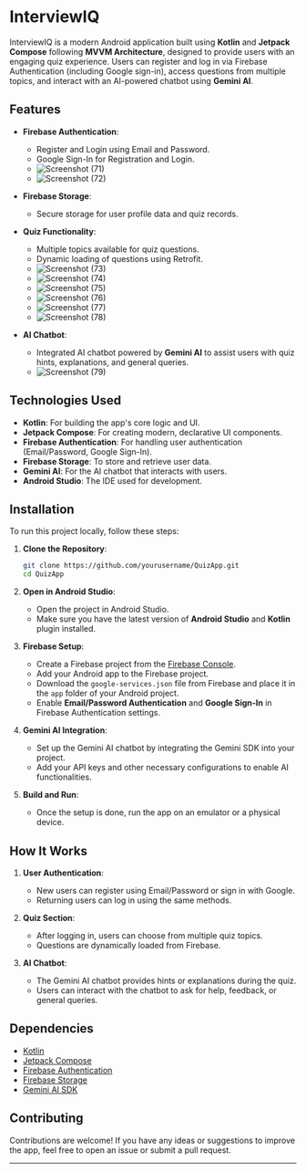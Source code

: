 # InterviewIQ

InterviewIQ is a modern Android application built using **Kotlin** and **Jetpack Compose** following **MVVM Architecture**, designed to provide users with an engaging quiz experience. Users can register and log in via Firebase Authentication (including Google sign-in), access questions from multiple topics, and interact with an AI-powered chatbot using **Gemini AI**.

## Features

- **Firebase Authentication**:
  - Register and Login using Email and Password.
  - Google Sign-In for Registration and Login.
  - ![Screenshot (71)](https://github.com/user-attachments/assets/3fbd8587-a8b6-4214-a55f-6897584b29ee)
  - ![Screenshot (72)](https://github.com/user-attachments/assets/4199df21-5cc4-4078-abdd-0c7e1e6861c4)
    
  
- **Firebase Storage**:
  - Secure storage for user profile data and quiz records.
  
- **Quiz Functionality**:
  - Multiple topics available for quiz questions.
  - Dynamic loading of questions using Retrofit.
  - ![Screenshot (73)](https://github.com/user-attachments/assets/57fe9277-9efb-42d2-b0af-dfd26739ebf8)
  - ![Screenshot (74)](https://github.com/user-attachments/assets/889a9bba-26f4-422c-be05-e1082fffff25)
  - ![Screenshot (75)](https://github.com/user-attachments/assets/e27134bf-84f8-41ba-b2c0-bb1d40830c03)
  - ![Screenshot (76)](https://github.com/user-attachments/assets/879531cc-39b6-4845-ace7-75ccebcb124f)
  - ![Screenshot (77)](https://github.com/user-attachments/assets/49e3a5ac-798b-4a2c-921e-18eec8a48022)
  -  ![Screenshot (78)](https://github.com/user-attachments/assets/0e41c9ed-d890-48d4-b096-3a80f80b709b)

 




- **AI Chatbot**:
  - Integrated AI chatbot powered by **Gemini AI** to assist users with quiz hints, explanations, and general queries.
  - ![Screenshot (79)](https://github.com/user-attachments/assets/763e23a6-5087-4847-898f-c5d0b551c381)
  






## Technologies Used

- **Kotlin**: For building the app's core logic and UI.
- **Jetpack Compose**: For creating modern, declarative UI components.
- **Firebase Authentication**: For handling user authentication (Email/Password, Google Sign-In).
- **Firebase Storage**: To store and retrieve user data.
- **Gemini AI**: For the AI chatbot that interacts with users.
- **Android Studio**: The IDE used for development.

## Installation

To run this project locally, follow these steps:

1. **Clone the Repository**:
   ```bash
   git clone https://github.com/yourusername/QuizApp.git
   cd QuizApp
   ```

2. **Open in Android Studio**:
   - Open the project in Android Studio.
   - Make sure you have the latest version of **Android Studio** and **Kotlin** plugin installed.

3. **Firebase Setup**:
   - Create a Firebase project from the [Firebase Console](https://console.firebase.google.com/).
   - Add your Android app to the Firebase project.
   - Download the `google-services.json` file from Firebase and place it in the `app` folder of your Android project.
   - Enable **Email/Password Authentication** and **Google Sign-In** in Firebase Authentication settings.

4. **Gemini AI Integration**:
   - Set up the Gemini AI chatbot by integrating the Gemini SDK into your project.
   - Add your API keys and other necessary configurations to enable AI functionalities.

5. **Build and Run**:
   - Once the setup is done, run the app on an emulator or a physical device.

## How It Works

1. **User Authentication**:
   - New users can register using Email/Password or sign in with Google.
   - Returning users can log in using the same methods.

2. **Quiz Section**:
   - After logging in, users can choose from multiple quiz topics.
   - Questions are dynamically loaded from Firebase.

3. **AI Chatbot**:
   - The Gemini AI chatbot provides hints or explanations during the quiz.
   - Users can interact with the chatbot to ask for help, feedback, or general queries.

## Dependencies

- [Kotlin](https://kotlinlang.org/)
- [Jetpack Compose](https://developer.android.com/jetpack/compose)
- [Firebase Authentication](https://firebase.google.com/docs/auth)
- [Firebase Storage](https://firebase.google.com/docs/storage)
- [Gemini AI SDK](https://gemini.ai/)

## Contributing

Contributions are welcome! If you have any ideas or suggestions to improve the app, feel free to open an issue or submit a pull request.

---
